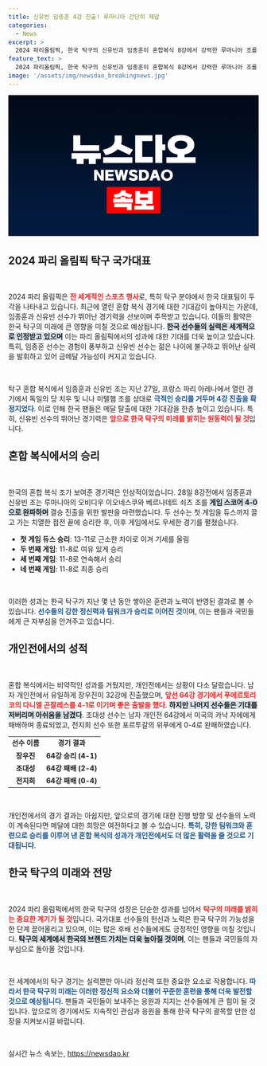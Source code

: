 ```yaml
---
title: 신유빈 임종훈 4강 진출! 루마니아 간단히 제압
categories:
  - News
excerpt: >
  2024 파리올림픽, 한국 탁구의 신유빈과 임종훈이 혼합복식 8강에서 강력한 루마니아 조를 완파하며 4강 진출! 중국과의 대결 전망도 흥미진진하다. 한국 탁구의 역사를 새롭게 쓸 기회가 다가온다!
feature_text: >
  2024 파리올림픽, 한국 탁구의 신유빈과 임종훈이 혼합복식 8강에서 강력한 루마니아 조를 완파하며 4강 진출! 중국과의 대결 전망도 흥미진진하다. 한국 탁구의 역사를 새롭게 쓸 기회가 다가온다!
image: '/assets/img/newsdao_breakingnews.jpg'
---
```


<p><img src="/assets/img/newsdao_breakingnews.jpg" alt="bookingtag 속보" /></p>

<h2 data-ke-size="size26">2024 파리 올림픽 탁구 국가대표</h2>

<p data-ke-size="size16">&nbsp;</p>

<p>2024 파리 올림픽은 <b><span style="color: #ee2323;">전 세계적인 스포츠 행사</span></b>로, 특히 탁구 분야에서 한국 대표팀이 두각을 나타내고 있습니다. 최근에 열린 혼합 복식 경기에 대한 기대감이 높아지는 가운데, 임종훈과 신유빈 선수가 뛰어난 경기력을 선보이며 주목받고 있습니다. 이들의 활약은 한국 탁구의 미래에 큰 영향을 미칠 것으로 예상됩니다. <b><span style="background-color: #21538527;">한국 선수들의 실력은 세계적으로 인정받고 있으며</span></b> 이는 파리 올림픽에서의 성과에 대한 기대를 더욱 높이고 있습니다. 특히, 임종훈 선수는 경험이 풍부하고 신유빈 선수는 젊은 나이에 불구하고 뛰어난 실력을 발휘하고 있어 금메달 가능성이 커지고 있습니다.</p>

<p data-ke-size="size16">&nbsp;</p>

<p>탁구 혼합 복식에서 임종훈과 신유빈 조는 지난 27일, 프랑스 파리 아레나에서 열린 경기에서 독일의 당 치우 및 니나 미텔햄 조를 상대로 <b><span style="color: #1a5490;">극적인 승리를 거두며 4강 진출을 확정지었다</span></b>. 이로 인해 한국 팬들은 메달 탈출에 대한 기대감을 한층 높이고 있습니다. 특히, 신유빈 선수의 뛰어난 경기력은 <b><span style="color: #ee2323;">앞으로 한국 탁구의 미래를 밝히는 원동력이 될 것</span></b>입니다.</p>

<h2 data-ke-size="size26">혼합 복식에서의 승리</h2>

<p data-ke-size="size16">&nbsp;</p>

<p>한국의 혼합 복식 조가 보여준 경기력은 인상적이었습니다. 28일 8강전에서 임종훈과 신유빈 조는 루마니아의 오비디우 이오네스쿠와 베르나데트 쇠츠 조를 <b><span style="background-color: #21538527;">게임 스코어 4-0으로 완파하며</span></b> 결승 진출을 위한 발판을 마련했습니다. 두 선수는 첫 게임을 듀스까지 끌고 가는 치열한 접전 끝에 승리한 후, 이후 게임에서도 우세한 경기를 펼쳤습니다.</p>

<ul>
<li><b>첫 게임 듀스 승리</b>: 13-11로 근소한 차이로 이겨 기세를 올림</li>
<li><b>두 번째 게임</b>: 11-8로 여유 있게 승리</li>
<li><b>세 번째 게임</b>: 11-8로 연속해서 승리</li>
<li><b>네 번째 게임</b>: 11-8로 최종 승리</li>
</ul>

<p data-ke-size="size16">&nbsp;</p>

<p>이러한 성과는 한국 탁구가 지난 몇 년 동안 쌓아온 훈련과 노력이 반영된 결과로 볼 수 있습니다. <b><span style="color: #1a5490;">선수들의 강한 정신력과 팀워크가 승리로 이어진 것</span></b>이며, 이는 팬들과 국민들에게 큰 자부심을 안겨주고 있습니다.</p>

<h2 data-ke-size="size26">개인전에서의 성적</h2>

<p data-ke-size="size16">&nbsp;</p>

<p>혼합 복식에서는 비약적인 성과를 거뒀지만, 개인전에서는 상황이 다소 달랐습니다. 남자 개인전에서 유일하게 장우진이 32강에 진출했으며, <b><span style="color: #ee2323;">앞선 64강 경기에서 푸에르토리코의 다니엘 곤잘레스를 4-1로 이기며 좋은 출발을 했다</span></b>. <b><span style="background-color: #21538527;">하지만 나머지 선수들은 기대를 저버리며 아쉬움을 남겼다</span></b>. 조대성 선수는 남자 개인전 64강에서 미국의 카낙 자에에게 패배하며 종료되었고, 전지희 선수 또한 포르투갈의 위푸에게 0-4로 완패하였습니다.</p>

<table style="width: 100%;">
<tr>
<td style="text-align: center; height: 17px;"><b>선수 이름</b></td>
<td style="text-align: center; height: 17px;"><b>경기 결과</b></td>
</tr>
<tr>
<td style="text-align: center; height: 17px;"><b>장우진</b></td>
<td style="text-align: center; height: 17px;"><b>64강 승리 (4-1)</b></td>
</tr>
<tr>
<td style="text-align: center; height: 17px;"><b>조대성</b></td>
<td style="text-align: center; height: 17px;"><b>64강 패배 (2-4)</b></td>
</tr>
<tr>
<td style="text-align: center; height: 17px;"><b>전지희</b></td>
<td style="text-align: center; height: 17px;"><b>64강 패배 (0-4)</b></td>
</tr>
</table>

<p data-ke-size="size16">&nbsp;</p>

<p>개인전에서의 경기 결과는 아쉽지만, 앞으로의 경기에 대한 진행 방향 및 선수들의 노력이 계속된다면 메달에 대한 희망은 여전하다고 볼 수 있습니다. <b><span style="color: #1a5490;">특히, 강한 팀워크와 훈련으로 승리를 이루어 낸 혼합 복식의 성과가 개인전에서도 더 많은 활력을 줄 것으로 기대됩니다</span></b>.</p>

<h2 data-ke-size="size26">한국 탁구의 미래와 전망</h2>

<p data-ke-size="size16">&nbsp;</p>

<p>2024 파리 올림픽에서의 한국 탁구의 성장은 단순한 성과를 넘어서 <b><span style="color: #ee2323;">탁구의 미래를 밝히는 중요한 계기가 될 것</span></b>입니다. 국가대표 선수들의 헌신과 노력은 한국 탁구의 가능성을 한 단계 끌어올리고 있으며, 이는 많은 후배 선수들에게도 긍정적인 영향을 미칠 것입니다. <b><span style="background-color: #21538527;">탁구의 세계에서 한국의 브랜드 가치는 더욱 높아질 것이며</span></b>, 이는 팬들과 국민들의 자부심으로 돌아올 것입니다.</p>

<p data-ke-size="size16">&nbsp;</p>

<p>전 세계에서의 탁구 경기는 실력뿐만 아니라 정신력 또한 중요한 요소로 작용합니다. <b><span style="color: #1a5490;">따라서 한국 탁구의 미래는 이러한 정신적 요소와 더불어 꾸준한 훈련을 통해 더욱 발전할 것으로 예상됩니다</span></b>. 팬들과 국민들이 보내주는 응원과 지지는 선수들에게 큰 힘이 될 것입니다. 앞으로의 경기에서도 지속적인 관심과 응원을 통해 한국 탁구의 괄목할 만한 성장을 지켜보시길 바랍니다.</p>

<p data-ke-size="size16">&nbsp;</p>
실시간 뉴스 속보는, <a href="https://newsdao.kr" rel="dofollow">https://newsdao.kr</a>


